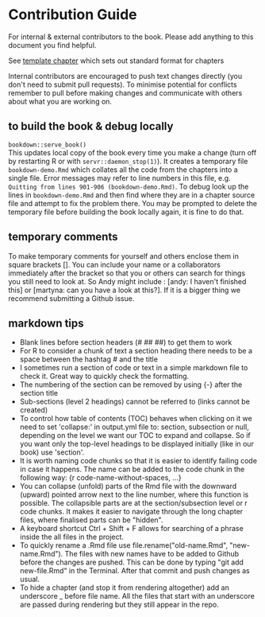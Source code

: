 # Contribution Guide

For internal & external contributors to the book. Please add anything to this document you find helpful.

See [template chapter](https://github.com/afrimapr/afrimapr-book/blob/main/16-template.Rmd) which sets out standard format for chapters

Internal contributors are encouraged to push text changes directly (you don't need to submit pull requests). To minimise potential for conflicts remember to pull before making changes and communicate with others about what you are working on. 

## to build the book & debug locally

`bookdown::serve_book()`  
This updates local copy of the book every time you make a change (turn off by restarting R or with `servr::daemon_stop(1)`).
It creates a temporary file `bookdown-demo.Rmd` which collates all the code from the chapters into a single file. Error messages may refer to line numbers in this file, e.g. `Quitting from lines 901-906 (bookdown-demo.Rmd)`. To debug look up the lines in `bookdown-demo.Rmd` and then find where they are in a chapter source file and attempt to fix the problem there. You may be prompted to delete the temporary file before building the book locally again, it is fine to do that.  

## temporary comments

To make temporary comments for yourself and others enclose them in square brackets []. You can include your name or a collaborators immediately after the bracket so that you or others can search for things you still need to look at. So Andy might include :
[andy: I haven't finished this] or [martyna: can you have a look at this?]. If it is a bigger thing we recommend submitting a Github issue.


## markdown tips

* Blank lines before section headers (# ## ##) to get them to work
* For R to consider a chunk of text a section heading there needs to be a space between the hashtag # and the title
* I sometimes run a section of code or text in a simple markdown file to check it. Great way to quickly check the formatting. 
* The numbering of the section can be removed by using {-} after the section title
* Sub-sections (level 2 headings) cannot be referred to (links cannot be created)
* To control how table of contents (TOC) behaves when clicking on it we need to set 'collapse:' in output.yml file to: section, subsection or null, depending on the level we want our TOC to expand and collapse. So if you want only the top-level headings to be displayed initially (like in our book) use 'section'.
* It is worth naming code chunks so that it is easier to identify failing code in case it happens. The name can be added to the code chunk in the following way: {r code-name-without-spaces, ...}
* You can collapse (unfold) parts of the Rmd file with the downward (upward) pointed arrow next to the line number, where this function is possible. The collapsible parts are at the section/subsection level or r code chunks. It makes it easier to navigate through the long chapter files, where finalised parts can be "hidden".
* A keyboard shortcut Ctrl + Shift + F allows for searching of a phrase inside the all files in the project.
* To quickly rename a .Rmd file use file.rename("old-name.Rmd", "new-name.Rmd"). The files with new names have to be added to Github before the changes are pushed. This can be done by typing "git add new-file.Rmd" in the Terminal. After that commit and push changes as usual.
* To hide a chapter (and stop it from rendering altogether) add an underscore _ before file name. All the files that start with an underscore are passed during rendering but they still appear in the repo.